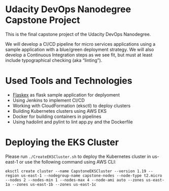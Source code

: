 # Udacity DevOps Nanodegree Capstone Project

This is the final capstone project of the Udacity DevOps Nanodegree. 

We will develop a CI/CD pipeline for micro services applications using a sample application with a blue/green deployment strategy. We will also develop a Continuous Integration steps as we see fit, but must at least include typographical checking (aka “linting”).

# Used Tools and Technologies

* [Flaskex](https://github.com/anfederico/flaskex) as flask sample application for deplyoment
* Using Jenkins to implement CI/CD
* Working with CloudFormation (eksctl) to deploy clusters
* Building Kubernetes clusters using AWS EKS
* Docker for building containers in pipelines
* Using hadolint and pylint to lint app.py and the Dockerfile 

# Deploying the EKS Cluster

Please run `./CreateEKSCluster.sh` to deploy the Kubernetes cluster in us-east-1 or use the following command using AWS CLI:

```eksctl create cluster --name CapstoneEKSCluster --version 1.19 --region us-east-1 --nodegroup-name capstone-nodes --node-type t2.micro --nodes 2 --nodes-min 1 --nodes-max 4 --node-ami auto --zones us-east-1a --zones us-east-1b --zones us-east-1c```